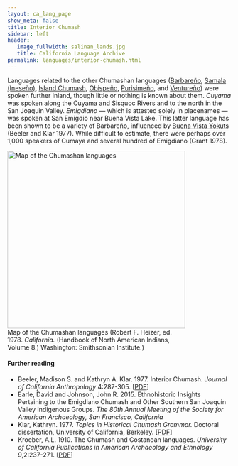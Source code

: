 ```yaml
---
layout: ca_lang_page
show_meta: false
title: Interior Chumash
sidebar: left
header:
   image_fullwidth: salinan_lands.jpg
   title: California Language Archive
permalink: languages/interior-chumash.html
---
```


Languages related to the other Chumashan languages ([Barbareño](barbareno.html), [Samala (Ineseño)](ineseno.html), [Island Chumash](island-chumash.html), [Obispeño](obispeno.html), [Purisimeño](purisimeno.html), and [Ventureño](ventureno.html)) were spoken further inland, though little or nothing is known about them. *Cuyama* was spoken along the Cuyama and Sisquoc Rivers and to the north in the San Joaquin Valley. *Emigdiano* — which is attested solely in placenames — was spoken at San Emigdio near Buena Vista Lake. This latter language has been shown to be a variety of Barbareño, influenced by [Buena Vista Yokuts](yokuts.html) (Beeler and Klar 1977). While difficult to estimate, there were perhaps over 1,000 speakers of Cumaya and several hundred of Emigdiano (Grant 1978).

<div class="image fit right" style="width: 400px;">
<a href="https://berkeley.box.com/v/chumashan-languages-map"><img alt="Map of the Chumashan languages" src="{{ site.urlimg }}chumashan-languages-map-small.jpg" width="400px"/></a>
<div class="caption">
Map of the Chumashan languages (Robert F. Heizer, ed. 1978. <em>California.</em> (Handbook of North American Indians, Volume 8.) Washington: Smithsonian Institute.)
</div>
</div>

#### Further reading

* Beeler, Madison S. and Kathryn A. Klar. 1977. Interior Chumash. *Journal of California Anthropology* 4:287-305. [[PDF](http://escholarship.org/uc/item/584924cs)]
* Earle, David and Johnson, John R. 2015. Ethnohistoric Insights Pertaining to the Emigdiano Chumash and Other Southern San Joaquin Valley Indigenous Groups. *The 80th Annual Meeting of the Society for American Archaeology, San Francisco, California*
* Klar, Kathryn. 1977. *Topics in Historical Chumash Grammar.* Doctoral dissertation, University of California, Berkeley. [[PDF](https://escholarship.org/uc/item/31t2k96m)]
* Kroeber, A.L. 1910. The Chumash and Costanoan languages. *University of California Publications in American Archaeology and Ethnology* 9,2:237-271. [[PDF](https://digitalassets.lib.berkeley.edu/anthpubs/ucb/text/ucp009-004.pdf)]

